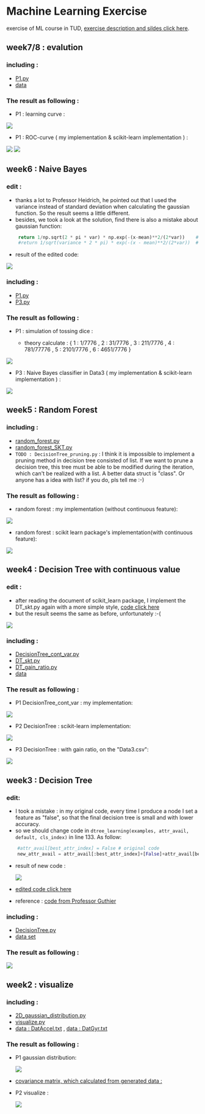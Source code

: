 # Machine Learning Exercise

exercise of ML course in TUD, [exercise description and sildes click here](http://cvl.inf.tu-dresden.de/courses/machine-learning-1/).


## week7/8 : evalution
### including :
 * [P1.py](https://github.com/chrisHuxi/MachineLearningExercise/blob/master/week7_evalution/P1.py)
 * [data](https://github.com/chrisHuxi/MachineLearningExercise/tree/master/week7_evalution/data)
 
### The result as following : 

* P1 : learning curve :

  
![](https://github.com/chrisHuxi/MachineLearningExercise/blob/master/week7_evalution/learning_curve.png)


* P1 : ROC-curve ( my implementation & scikit-learn implementation ) :


![](https://github.com/chrisHuxi/MachineLearningExercise/blob/master/week7_evalution/ROC_result_my.png)
![](https://github.com/chrisHuxi/MachineLearningExercise/blob/master/week7_evalution/ROC_result.png)



## week6 : Naive Bayes
### edit :
  * thanks a lot to Professor Heidrich, he pointed out that I used the variance instead of standard deviation when calculating the gaussian function. So the result seems a little different.
  * besides, we took a look at the solution, find there is also a mistake about gaussian function:
    ```python
     return 1/np.sqrt(2 * pi * var) * np.exp(-(x-mean)**2/(2*var))    #edited code
     #return 1/sqrt(variance * 2 * pi) * exp(-(x - mean)**2/(2*var))  # original code
    ```
  * result of the edited code:
  
  
![](https://github.com/chrisHuxi/MachineLearningExercise/blob/master/week6_naive_bayes/P3_result_edited.PNG)  
  
  
  
### including :
 * [P1.py](https://github.com/chrisHuxi/MachineLearningExercise/blob/master/week6_naive_bayes/P1.py)
 * [P3.py](https://github.com/chrisHuxi/MachineLearningExercise/blob/master/week6_naive_bayes/P3.py)
 
### The result as following : 

* P1 : simulation of tossing dice :

  * theory calculate : { 1 : 1/7776 , 2 : 31/7776 , 3 : 211/7776 , 4 : 781/77776 , 5 : 2101/7776 , 6 : 4651/7776 }


![](https://github.com/chrisHuxi/MachineLearningExercise/blob/master/week6_naive_bayes/P3_result.PNG)


* P3 : Naive Bayes classifier in Data3 ( my implementation & scikit-learn implementation ) :


![](https://github.com/chrisHuxi/MachineLearningExercise/blob/master/week6_naive_bayes/P3_result.PNG)


## week5 : Random Forest
### including :
 * [random_forest.py](https://github.com/chrisHuxi/MachineLearningExercise/blob/master/week5_pruning_random_forest/random_forest.py)
 * [random_forest_SKT.py](https://github.com/chrisHuxi/MachineLearningExercise/blob/master/week5_pruning_random_forest/random_forest_SKT.py)
 * `TODO : DecisionTree_pruning.py` : I think it is impossible to implement a pruning method in decision tree consisted of list. If we want to prune a decision tree, this tree must be able to be modified during the iteration, which can't be realized with a list. A better data struct is "class". Or anyone has a idea with list? if you do, pls tell me :-)
### The result as following : 

* random forest : my implementation (without continuous feature):


![](https://github.com/chrisHuxi/MachineLearningExercise/blob/master/week5_pruning_random_forest/result/my_implement.PNG)


* random forest : scikit learn package's implementation(with continuous feature):


![](https://github.com/chrisHuxi/MachineLearningExercise/blob/master/week5_pruning_random_forest/result/skt_implement.PNG)


## week4 : Decision Tree with continuous value
### edit :
  * after reading the document of scikit_learn package, I implement the DT_skt.py again with a more simple style, [code click here](https://github.com/chrisHuxi/MachineLearningExercise/blob/master/week4_decision_tree_cont_variables/DT_skt_plus.py)
  * but the result seems the same as before, unfortunately :-(
  
  
  ![](https://github.com/chrisHuxi/MachineLearningExercise/blob/master/week4_decision_tree_cont_variables/result/P2_plus.PNG)
  


### including :
 * [DecisionTree_cont_var.py](https://github.com/chrisHuxi/MachineLearningExercise/blob/master/week4_decision_tree_cont_variables/DecisionTree_cont_var.py)
 * [DT_skt.py](https://github.com/chrisHuxi/MachineLearningExercise/blob/master/week4_decision_tree_cont_variables/DT_skt.py)
 * [DT_gain_ratio.py](https://github.com/chrisHuxi/MachineLearningExercise/blob/master/week4_decision_tree_cont_variables/DT_gain_ratio.py)
 * [data](https://github.com/chrisHuxi/MachineLearningExercise/tree/master/week4_decision_tree_cont_variables/data)
### The result as following : 

* P1 DecisionTree_cont_var : my implementation:


![](https://github.com/chrisHuxi/MachineLearningExercise/blob/master/week4_decision_tree_cont_variables/result/P1.PNG)


* P2 DecisionTree : scikit-learn implementation:


![](https://github.com/chrisHuxi/MachineLearningExercise/blob/master/week4_decision_tree_cont_variables/result/P2.PNG)


* P3 DecisionTree : with gain ratio, on the "Data3.csv":


![](https://github.com/chrisHuxi/MachineLearningExercise/blob/master/week4_decision_tree_cont_variables/result/P3.PNG)




## week3 : Decision Tree
### edit:
 * I took a mistake : in my original code, every time I produce a node I set a feature as "false", so that the final decision tree is small and with lower accuracy. 
 * so we should change code in `dtree_learning(examples, attr_avail, default, cls_index)` in line 133. As follow:
  ```python
     #attr_avail[best_attr_index] = False # original code
     new_attr_avail = attr_avail[:best_attr_index]+[False]+attr_avail[best_attr_index+1:]   #edited code
  ```
 * result of new code : 
 
    ![](https://github.com/chrisHuxi/MachineLearningExercise/blob/master/week3_decision_tree/result_dt_plus.PNG)
   
 * [edited code click here](https://github.com/chrisHuxi/MachineLearningExercise/blob/master/week3_decision_tree/DecisionTree_plus.py)
 * reference : [code from Professor Guthier](http://cvl.inf.tu-dresden.de/HTML/teaching/courses/ml1/ss18/Ex/3/tree.py)

### including :
 * [DecisionTree.py](https://github.com/chrisHuxi/MachineLearningExercise/blob/master/week3_decision_tree/DecisionTree.py)
 * [data set](https://github.com/chrisHuxi/MachineLearningExercise/tree/master/week3_decision_tree/data)

### The result as following : 

![](https://github.com/chrisHuxi/MachineLearningExercise/blob/master/week3_decision_tree/result_dt.PNG)



## week2 : visualize
### including :
 * [2D_gaussian_distribution.py](https://github.com/chrisHuxi/MachineLearningExercise/blob/master/week2_visualize/2D_gaussian_distribution.py)
 * [visualize.py](https://github.com/chrisHuxi/MachineLearningExercise/blob/master/week2_visualize/visualize.py)
 * [data : DatAccel.txt](https://github.com/chrisHuxi/MachineLearningExercise/blob/master/week2_visualize/DatAccel.txt) , [data : DatGyr.txt](https://github.com/chrisHuxi/MachineLearningExercise/blob/master/week2_visualize/DatGyr.txt)
 
### The result as following : 

* P1 gaussian distribution:


  ![](https://github.com/chrisHuxi/MachineLearningExercise/blob/master/week2_visualize/P1_result.png)


* [covariance matrix, which calculated from generated data : ](https://github.com/chrisHuxi/MachineLearningExercise/blob/master/week2_visualize/P1_result.txt)

* P2 visualize : 


  ![](https://github.com/chrisHuxi/MachineLearningExercise/blob/master/week2_visualize/P2_result_1.png)
